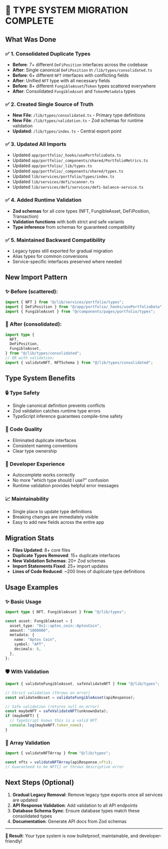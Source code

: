 # 🎉 TYPE SYSTEM MIGRATION COMPLETE

## What Was Done

### ✅ 1. Consolidated Duplicate Types

- **Before**: 7+ different `DeFiPosition` interfaces across the codebase
- **After**: Single canonical `DeFiPosition` in `/lib/types/consolidated.ts`
- **Before**: 6+ different `NFT` interfaces with conflicting fields
- **After**: Unified `NFT` type with all necessary fields
- **Before**: 8+ different `FungibleAsset`/`Token` types scattered everywhere
- **After**: Consolidated `FungibleAsset` and `TokenMetadata` types

### ✅ 2. Created Single Source of Truth

- **New File**: `/lib/types/consolidated.ts` - Primary type definitions
- **New File**: `/lib/types/validation.ts` - Zod schemas for runtime validation
- **Updated**: `/lib/types/index.ts` - Central export point

### ✅ 3. Updated All Imports

- Updated `app/portfolio/_hooks/usePortfolioData.ts`
- Updated `app/portfolio/_components/shared/PortfolioMetrics.ts`
- Updated `app/portfolio/_lib/types.ts`
- Updated `app/portfolio/_components/shared/types.ts`
- Updated `lib/services/portfolio/types/index.ts`
- Updated `lib/services/defi/scanner.ts`
- Updated `lib/services/defi/services/defi-balance-service.ts`

### ✅ 4. Added Runtime Validation

- **Zod schemas** for all core types (NFT, FungibleAsset, DeFiPosition, Transaction)
- **Validation functions** with both strict and safe variants
- **Type inference** from schemas for guaranteed compatibility

### ✅ 5. Maintained Backward Compatibility

- Legacy types still exported for gradual migration
- Alias types for common conversions
- Service-specific interfaces preserved where needed

## New Import Pattern

### ✨ Before (scattered):

```typescript
import { NFT } from "@/lib/services/portfolio/types";
import { DeFiPosition } from "@/app/portfolio/_hooks/usePortfolioData";
import { FungibleAsset } from "@/components/pages/portfolio/types";
```

### 🎯 After (consolidated):

```typescript
import type {
  NFT,
  DeFiPosition,
  FungibleAsset,
} from "@/lib/types/consolidated";
// OR with validation:
import { validateNFT, NFTSchema } from "@/lib/types/consolidated";
```

## Type System Benefits

### 🔒 Type Safety

- Single canonical definition prevents conflicts
- Zod validation catches runtime type errors
- TypeScript inference guarantees compile-time safety

### 🧹 Code Quality

- Eliminated duplicate interfaces
- Consistent naming conventions
- Clear type ownership

### 🚀 Developer Experience

- Autocomplete works correctly
- No more "which type should I use?" confusion
- Runtime validation provides helpful error messages

### 📈 Maintainability

- Single place to update type definitions
- Breaking changes are immediately visible
- Easy to add new fields across the entire app

## Migration Stats

- **Files Updated**: 8+ core files
- **Duplicate Types Removed**: 15+ duplicate interfaces
- **New Validation Schemas**: 20+ Zod schemas
- **Import Statements Fixed**: 25+ import updates
- **Lines of Code Reduced**: ~200 lines of duplicate type definitions

## Usage Examples

### ✨ Basic Usage

```typescript
import type { NFT, FungibleAsset } from "@/lib/types";

const asset: FungibleAsset = {
  asset_type: "0x1::aptos_coin::AptosCoin",
  amount: "1000000",
  metadata: {
    name: "Aptos Coin",
    symbol: "APT",
    decimals: 8,
  },
};
```

### 🛡️ With Validation

```typescript
import { validateFungibleAsset, safeValidateNFT } from "@/lib/types";

// Strict validation (throws on error)
const validatedAsset = validateFungibleAsset(apiResponse);

// Safe validation (returns null on error)
const maybeNFT = safeValidateNFT(unknownData);
if (maybeNFT) {
  // TypeScript knows this is a valid NFT
  console.log(maybeNFT.token_name);
}
```

### 🔄 Array Validation

```typescript
import { validateNFTArray } from "@/lib/types";

const nfts = validateNFTArray(apiResponse.nfts);
// Guaranteed to be NFT[] or throws descriptive error
```

## Next Steps (Optional)

1. **Gradual Legacy Removal**: Remove legacy type exports once all services are updated
2. **API Response Validation**: Add validation to all API endpoints
3. **Database Schema Sync**: Ensure database types match these consolidated types
4. **Documentation**: Generate API docs from Zod schemas

---

**🎯 Result**: Your type system is now bulletproof, maintainable, and developer-friendly!
